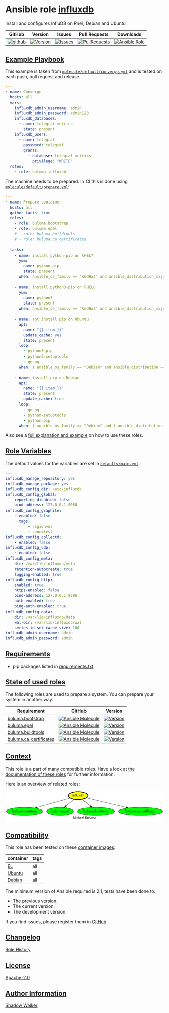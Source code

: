 # Ansible role [influxdb](https://galaxy.ansible.com/ui/standalone/roles/buluma/influxdb/documentation)

Install and configures InfluDB on Rhel, Debian and Ubuntu

|GitHub|Version|Issues|Pull Requests|Downloads|
|------|-------|------|-------------|---------|
|[![github](https://github.com/buluma/ansible-role-influxdb/actions/workflows/molecule.yml/badge.svg)](https://github.com/buluma/ansible-role-influxdb/actions/workflows/molecule.yml)|[![Version](https://img.shields.io/github/release/buluma/ansible-role-influxdb.svg)](https://github.com/buluma/ansible-role-influxdb/releases/)|[![Issues](https://img.shields.io/github/issues/buluma/ansible-role-influxdb.svg)](https://github.com/buluma/ansible-role-influxdb/issues/)|[![PullRequests](https://img.shields.io/github/issues-pr-closed-raw/buluma/ansible-role-influxdb.svg)](https://github.com/buluma/ansible-role-influxdb/pulls/)|[![Ansible Role](https://img.shields.io/ansible/role/d/buluma/influxdb)](https://galaxy.ansible.com/ui/standalone/roles/buluma/influxdb/documentation)|

## [Example Playbook](#example-playbook)

This example is taken from [`molecule/default/converge.yml`](https://github.com/buluma/ansible-role-influxdb/blob/master/molecule/default/converge.yml) and is tested on each push, pull request and release.

```yaml
---
- name: Converge
  hosts: all
  vars:
    influxdb_admin_username: admin
    influxdb_admin_password: admin123
    influxdb_databases:
      - name: telegraf-metrics
        state: present
    influxdb_users:
      - name: telegraf
        password: telegraf
        grants:
          - database: telegraf-metrics
            privilege: "WRITE"
  roles:
    - role: buluma.influxdb
```

The machine needs to be prepared. In CI this is done using [`molecule/default/prepare.yml`](https://github.com/buluma/ansible-role-influxdb/blob/master/molecule/default/prepare.yml):

```yaml
---
- name: Prepare container
  hosts: all
  gather_facts: true
  roles:
    - role: buluma.bootstrap
    - role: buluma.epel
    # - role: buluma.buildtools
    # - role: buluma.ca_certificates

  tasks:
    - name: install python-pip on RHEL7
      yum:
        name: python-pip
        state: present
      when: ansible_os_family == "RedHat" and ansible_distribution_major_version == "7"

    - name: install python3-pip on RHEL8
      yum:
        name: python3
        state: present
      when: ansible_os_family == "RedHat" and ansible_distribution_major_version == "8"

    - name: apt install pip on Ubuntu
      apt:
        name: "{{ item }}"
        update_cache: yes
        state: present
      loop:
        - python3-pip
        - python3-setuptools
        - gnupg
      when: ( ansible_os_family == "Debian" and ansible_distribution == "Ubuntu" )

    - name: install pip on Debian
      apt:
        name: "{{ item }}"
        state: present
        update_cache: true
      loop:
        - gnupg
        - python-setuptools
        - python-pip
      when: ( ansible_os_family == "Debian" and ( ansible_distribution_major_version == "10" or ansible_distribution_major_version == "9" ))
```

Also see a [full explanation and example](https://buluma.github.io/how-to-use-these-roles.html) on how to use these roles.

## [Role Variables](#role-variables)

The default values for the variables are set in [`defaults/main.yml`](https://github.com/buluma/ansible-role-influxdb/blob/master/defaults/main.yml):

```yaml
---
influxdb_manage_repository: yes
influxdb_manage_package: yes
influxdb_config_dir: /etc/influxdb
influxdb_config_global:
    reporting-disabled: false
    bind-address: 127.0.0.1:8088
influxdb_config_graphite:
    - enabled: false
      tags:
          - region=us
          - zone=test
influxdb_config_collectd:
    - enabled: false
influxdb_config_udp:
    - enabled: false
influxdb_config_meta:
    dir: /var/lib/influxdb/meta
    retention-autocreate: true
    logging-enabled: true
influxdb_config_http:
    enabled: true
    https-enabled: false
    bind-address: 127.0.0.1:8086
    auth-enabled: true
    ping-auth-enabled: true
influxdb_config_data:
    dir: /var/lib/influxdb/data
    wal-dir: /var/lib/influxdb/wal
    series-id-set-cache-size: 100
influxdb_admin_username: admin
influxdb_admin_password: admin
```

## [Requirements](#requirements)

- pip packages listed in [requirements.txt](https://github.com/buluma/ansible-role-influxdb/blob/master/requirements.txt).

## [State of used roles](#state-of-used-roles)

The following roles are used to prepare a system. You can prepare your system in another way.

| Requirement | GitHub | Version |
|-------------|--------|--------|
|[buluma.bootstrap](https://galaxy.ansible.com/buluma/bootstrap)|[![Ansible Molecule](https://github.com/buluma/ansible-role-bootstrap/actions/workflows/molecule.yml/badge.svg)](https://github.com/buluma/ansible-role-bootstrap/actions/workflows/molecule.yml)|[![Version](https://img.shields.io/github/release/buluma/ansible-role-bootstrap.svg)](https://github.com/shadowwalker/ansible-role-bootstrap)|
|[buluma.epel](https://galaxy.ansible.com/buluma/epel)|[![Ansible Molecule](https://github.com/buluma/ansible-role-epel/actions/workflows/molecule.yml/badge.svg)](https://github.com/buluma/ansible-role-epel/actions/workflows/molecule.yml)|[![Version](https://img.shields.io/github/release/buluma/ansible-role-epel.svg)](https://github.com/shadowwalker/ansible-role-epel)|
|[buluma.buildtools](https://galaxy.ansible.com/buluma/buildtools)|[![Ansible Molecule](https://github.com/buluma/ansible-role-buildtools/actions/workflows/molecule.yml/badge.svg)](https://github.com/buluma/ansible-role-buildtools/actions/workflows/molecule.yml)|[![Version](https://img.shields.io/github/release/buluma/ansible-role-buildtools.svg)](https://github.com/shadowwalker/ansible-role-buildtools)|
|[buluma.ca_certificates](https://galaxy.ansible.com/buluma/ca_certificates)|[![Ansible Molecule](https://github.com/buluma/ansible-role-ca_certificates/actions/workflows/molecule.yml/badge.svg)](https://github.com/buluma/ansible-role-ca_certificates/actions/workflows/molecule.yml)|[![Version](https://img.shields.io/github/release/buluma/ansible-role-ca_certificates.svg)](https://github.com/shadowwalker/ansible-role-ca_certificates)|

## [Context](#context)

This role is a part of many compatible roles. Have a look at [the documentation of these roles](https://buluma.github.io/) for further information.

Here is an overview of related roles:

![dependencies](https://raw.githubusercontent.com/buluma/ansible-role-influxdb/png/requirements.png "Dependencies")

## [Compatibility](#compatibility)

This role has been tested on these [container images](https://hub.docker.com/u/buluma):

|container|tags|
|---------|----|
|[EL](https://hub.docker.com/repository/docker/buluma/enterpriselinux/general)|all|
|[Ubuntu](https://hub.docker.com/repository/docker/buluma/ubuntu/general)|all|
|[Debian](https://hub.docker.com/repository/docker/buluma/debian/general)|all|

The minimum version of Ansible required is 2.1, tests have been done to:

- The previous version.
- The current version.
- The development version.

If you find issues, please register them in [GitHub](https://github.com/buluma/ansible-role-influxdb/issues)

## [Changelog](#changelog)

[Role History](https://github.com/buluma/ansible-role-influxdb/blob/master/CHANGELOG.md)

## [License](#license)

[Apache-2.0](https://github.com/buluma/ansible-role-influxdb/blob/master/LICENSE)

## [Author Information](#author-information)

[Shadow Walker](https://buluma.github.io/)

